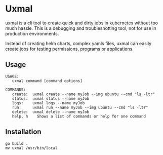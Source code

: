 # Uxmal

uxmal is a cli tool to create quick and dirty jobs in kubernetes without too much hassle. 
This is a debugging and troubleshotting tool, not for use in production environments.

Instead of creating helm charts, complex yamls files, uxmal can easily create jobs for testing permissions, programs or applications.

## Usage
```
USAGE:
   uxmal command [command options]

COMMANDS:
   create:  uxmal create --name myJob --img ubuntu --cmd "ls -ltr"
   status:  uxmal status --name myJob
   logs:    uxmal logs --name myJob
   run:     uxmal run --name myJob --img ubuntu --cmd "ls -ltr"   
   delete:  uxmal delete --name myJob
   help, h    Shows a list of commands or help for one command
```
## Installation

``` 
go build .
mv uxmal /usr/bin/local
```

